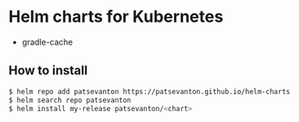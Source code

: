# Helm charts for Kubernetes

- gradle-cache

## How to install

```bash
$ helm repo add patsevanton https://patsevanton.github.io/helm-charts
$ helm search repo patsevanton
$ helm install my-release patsevanton/<chart>
```
